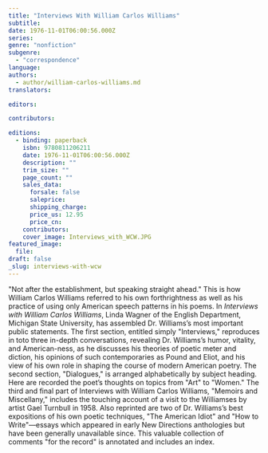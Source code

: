 ```yaml
---
title: "Interviews With William Carlos Williams"
subtitle:
date: 1976-11-01T06:00:56.000Z
series:
genre: "nonfiction"
subgenre:
  - "correspondence"
language:
authors:
  - author/william-carlos-williams.md
translators:

editors:

contributors:

editions:
  - binding: paperback
    isbn: 9780811206211
    date: 1976-11-01T06:00:56.000Z
    description: ""
    trim_size: ""
    page_count: ""
    sales_data:
      forsale: false
      saleprice:
      shipping_charge:
      price_us: 12.95
      price_cn:
    contributors:
    cover_image: Interviews_with_WCW.JPG
featured_image:
  file:
draft: false
_slug: interviews-with-wcw
---
```


"Not after the establishment, but speaking straight ahead." This is how William Carlos Williams referred to his own forthrightness as well as his practice of using only American speech patterns in his poems. In _Interviews with William Carlos Williams_, Linda Wagner of the English Department, Michigan State University, has assembled Dr. Williams’s most important public statements. The first section, entitled simply "Interviews," reproduces in toto three in-depth conversations, revealing Dr. Williams’s humor, vitality, and American-ness, as he discusses his theories of poetic meter and diction, his opinions of such contemporaries as Pound and Eliot, and his view of his own role in shaping the course of modern American poetry. The second section, "Dialogues," is arranged alphabetically by subject heading. Here are recorded the poet’s thoughts on topics from "Art" to "Women." The third and final part of Interviews with William Carlos Williams, "Memoirs and Miscellany," includes the touching account of a visit to the Williamses by artist Gael Turnbull in 1958. Also reprinted are two of Dr. Williams’s best expositions of his own poetic techniques, "The American Idiot" and "How to Write"––essays which appeared in early New Directions anthologies but have been generally unavailable since. This valuable collection of comments "for the record" is annotated and includes an index.

